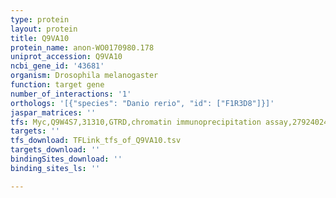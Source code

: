 ```yaml
---
type: protein
layout: protein
title: Q9VA10
protein_name: anon-WO0170980.178
uniprot_accession: Q9VA10
ncbi_gene_id: '43681'
organism: Drosophila melanogaster
function: target gene
number_of_interactions: '1'
orthologs: '[{"species": "Danio rerio", "id": ["F1R3D8"]}]'
jaspar_matrices: ''
tfs: Myc,Q9W4S7,31310,GTRD,chromatin immunoprecipitation assay,27924024%5Buid%5D,No
targets: ''
tfs_download: TFLink_tfs_of_Q9VA10.tsv
targets_download: ''
bindingSites_download: ''
binding_sites_ls: ''

---
```

